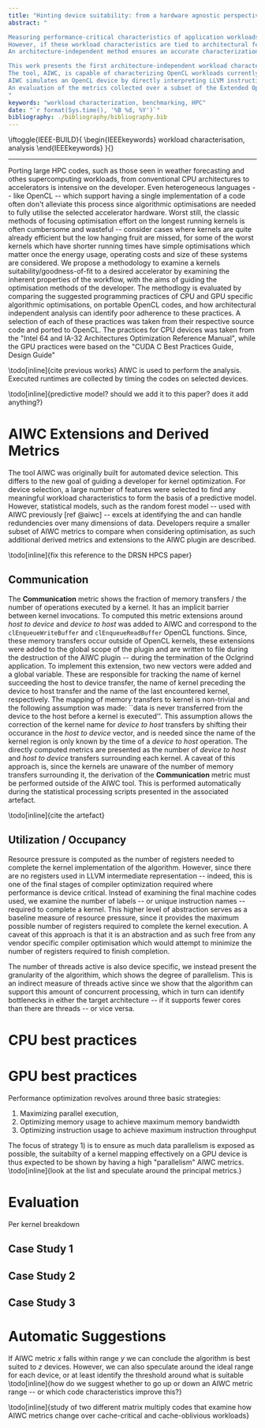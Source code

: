 ```yaml
---
title: "Hinting device suitability: from a hardware agnostic perspective"
abstract: "

Measuring performance-critical characteristics of application workloads is important both for developers, who must understand and optimize the performance of codes, as well as designers and integrators of HPC systems, who must ensure that compute architectures are suitable for the intended workloads.
However, if these workload characteristics are tied to architectural features that are specific to a particular system, they may not generalize well to alternative or future systems.
An architecture-independent method ensures an accurate characterization of inherent program behaviour, without bias due to architecture-dependent features that vary widely between different types of accelerators.

This work presents the first architecture-independent workload characterization framework for heterogeneous compute platforms, proposing a set of metrics determining the suitability and performance of an application on any parallel HPC architecture.
The tool, AIWC, is capable of characterizing OpenCL workloads currently in use in the supercomputing setting and is deployed as part of the open-source Oclgrind simulator.
AIWC simulates an OpenCL device by directly interpreting LLVM instructions, and the resulting metrics may be used for performance prediction and developer feedback to guide device-specific optimizations.
An evaluation of the metrics collected over a subset of the Extended OpenDwarfs Benchmark Suite is also presented.
"
keywords: "workload characterization, benchmarking, HPC"
date: "`r format(Sys.time(), '%B %d, %Y')`"
bibliography: ./bibliography/bibliography.bib
---
```


<!--IEEE needs the keywords to be set here :(-->
\iftoggle{IEEE-BUILD}{
\begin{IEEEkeywords}
workload characterisation, analysis
\end{IEEEkeywords}
}{}



----------------------------------------------------------------

Porting large HPC codes, such as those seen in weather forecasting and othes supercomputing workloads, from conventional CPU architectures to accelerators is intensive on the developer.
Even heterogeneous languages -- like OpenCL -- which support having a single implementation of a code often don't alleviate this process since algorithmic optimisations are needed to fully utilise the selected accelerator hardware.
Worst still, the classic methods of focusing optimisation effort on the longest running kernels is often cumbersome and wasteful -- consider cases where kernels are quite already efficient but the low hanging fruit are missed, for some of the worst kernels which have shorter running times have simple optimisations which matter once the energy usage, operating costs and size of these systems are considered.
We propose a methodology to examine a kernels suitability/goodness-of-fit to a desired accelerator by examining the inherent properties of the workflow, with the aims of guiding the optimisation methods of the developer.
The methodlogy is evaluated by comparing the suggested programming practices of CPU and GPU specific algorithmic optimisations, on portable OpenCL codes, and how architectural independent analysis can identify poor adherence to these practices.
A selection of each of these practices was taken from their respective source code and ported to OpenCL.
The practices for CPU devices was taken from the "Intel 64 and IA-32 Architectures Optimization Reference Manual", while the GPU practices were based on the "CUDA C Best Practices Guide, Design Guide"

\todo[inline]{cite previous works}
AIWC is used to perform the analysis.
Executed runtimes are collected by timing the codes on selected devices.

\todo[inline]{predictive model? should we add it to this paper? does it add anything?}

# AIWC Extensions and Derived Metrics

The tool AIWC was originally built for automated device selection.
This differs to the new goal of guiding a developer for kernel optimization.
For device selection, a large number of features were selected to find any meaningful workload characteristics to form the basis of a predictive model.
However, statistical models, such as the random forest model -- used with AIWC previously [ref @aiwc] -- excels at identifying the and can handle redundencies over many dimensions of data.
Developers require a smaller subset of AIWC metrics to compare when considering optimisation, as such additional derived metrics and extensions to the AIWC plugin are described.

\todo[inline]{fix this reference to the DRSN HPCS paper}

## Communication

The **Communication** metric shows the fraction of memory transfers / the number of operations executed by a kernel.
It has an implicit barrier between kernel invocations.
To computed this metric extensions around *host to device* and *device to host* was added to AIWC and correspond to the `clEnqueueWriteBuffer` and `clEnqueueReadBuffer` OpenCL functions.
Since, these memory transfers occur outside of OpenCL kernels, these extensions were added to the global scope of the plugin and are written to file during the destruction of the AIWC plugin -- during the termination of the Oclgrind application.
To implement this extension, two new vectors were added and a global variable.
These are responsible for tracking the name of kernel succeeding the host to device transfer, the name of kernel preceding the device to host transfer and the name of the last encountered kernel, respectively.
The mapping of memory transfers to kernel is non-trivial and the following assumption was made: ``data is never transferred from the device to the host before a kernel is executed''.
This assumption allows the correction of the kernel name for *device to host* transfers by shifting their occurance in the *host to device* vector, and is needed since the name of the kernel region is only known by the time of a *device to host* operation.
The directly computed metrics are presented as the number of *device to host* and *host to device* transfers surrounding each kernel.
A caveat of this approach is, since the kernels are unaware of the number of memory transfers surrounding it, the derivation of the **Communication** metric must be performed outside of the AIWC tool.
This is performed automatically during the statistical processing scripts presented in the associated artefact.

\todo[inline]{cite the artefact}

## Utilization / Occupancy

Resource pressure is computed as the number of registers needed to complete the kernel implementation of the algorithm.
However, since there are no registers used in LLVM intermediate representation -- indeed, this is one of the final stages of compiler optimization required where performance is device critical.
Instead of examining the final machine codes used, we examine the number of labels -- or unique instruction names -- required to complete a kernel.
This higher level of abstraction serves as a baseline measure of resource pressure, since it provides the maximum possible number of registers required to complete the kernel execution.
A caveat of this approach is that it is an abstraction and as such free from any vendor specific compiler optimisation which would attempt to minimize the number of registers required to finish completion.

The number of threads active is also device specific, we instead present the granularity of the algorithim, which shows the degree of parallelism.
This is an indirect measure of threads active since we show that the algorithm can support this amount of concurrent processing, which in turn can identify bottlenecks in either the target architecture -- if it supports fewer cores than there are threads -- or vice versa.
  

# CPU best practices

# GPU best practices

Performance optimization revolves around three basic strategies:

1) Maximizing parallel execution,
2) Optimizing memory usage to achieve maximum memory bandwidth
3) Optimizing instruction usage to achieve maximum instruction throughput

The focus of strategy 1) is to ensure as much data parallelism is exposed as possible, the suitabilty of a kernel mapping effectively on a GPU device is thus expected to be shown by having a high "parallelism" AIWC metrics. \todo[inline]{look at the list and speculate around the principal metrics.}

# Evaluation

Per kernel breakdown

## Case Study 1

## Case Study 2

## Case Study 3

# Automatic Suggestions

If AIWC metric *x* falls within range *y* we can conclude the algorithm is best suited to *z* devices.
However, we can also speculate around the ideal range for each device, or at least identify the threshold around what is suitable \todo[inline]{how do we suggest whether to go up or down an AIWC metric range -- or which code characteristics improve this?}

\todo[inline]{study of two different matrix multiply codes that examine how AIWC metrics change over cache-critical and cache-oblivious workloads}
